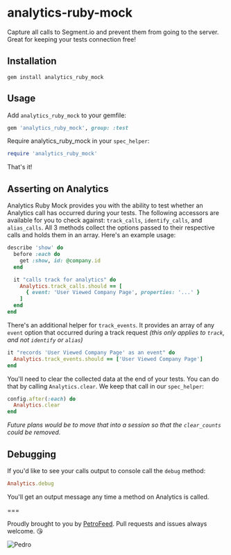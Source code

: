 analytics-ruby-mock
===================

Capture all calls to Segment.io and prevent them from going to the server. Great for keeping your tests connection free!

Installation
----

```
gem install analytics_ruby_mock
```

Usage
----

Add `analytics_ruby_mock` to your gemfile:

```ruby
gem 'analytics_ruby_mock', group: :test
```

Require analytics_ruby_mock in your `spec_helper`:

```ruby
require 'analytics_ruby_mock'
```

That's it!

Asserting on Analytics
----

Analytics Ruby Mock provides you with the ability to test whether an Analytics call has occurred during your tests.
The following accessors are available for you to check against: `track_calls`, `identify_calls`, and `alias_calls`.
All 3 methods collect the options passed to their respective calls and holds them in an array. Here's an example usage:

```ruby
describe 'show' do
  before :each do
    get :show, id: @company.id
  end

  it "calls track for analytics" do
    Analytics.track_calls.should == [
      { event: 'User Viewed Company Page', properties: '...' }
    ]
  end
end
```

There's an additional helper for `track_events`. It provides an array of any `event` option that occurred during a track
request _(this only applies to `track`, and not `identify` or `alias`)_

```ruby
it "records 'User Viewed Company Page' as an event" do
  Analytics.track_events.should == ['User Viewed Company Page']
end
```

You'll need to clear the collected data at the end of your tests. You can do that by calling `Analytics.clear`. We
keep that call in our `spec_helper`:

```ruby
config.after(:each) do
  Analytics.clear
end
```

_Future plans would be to move that into a session so that the `clear_counts` could be removed._

Debugging
----

If you'd like to see your calls output to console call the `debug` method:

```ruby
Analytics.debug
```

You'll get an output message any time a method on Analytics is called.

===

Proudly brought to you by [PetroFeed](http://PetroFeed.com). Pull requests and issues always welcome. :kissing_heart:


![Pedro](https://www.petrofeed.com/img/company/pedro.png)
